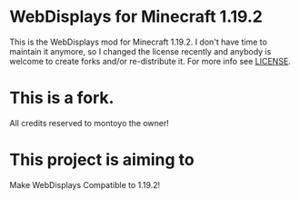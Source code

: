 # WebDisplays for Minecraft 1.19.2
This is the WebDisplays mod for Minecraft 1.19.2. I don't have time to maintain it anymore, so I changed the license recently and anybody is welcome to create forks and/or re-distribute it. For more info see [LICENSE](LICENSE).

# This is a fork.
All credits reserved to montoyo the owner!

# This project is aiming to
Make WebDisplays Compatible to 1.19.2!
